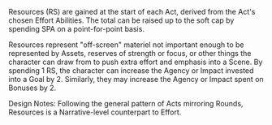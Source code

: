 Resources (RS) are gained at the start of each Act, derived from the Act's chosen Effort Abilities. The total can be raised up to the soft cap by spending SPA on a point-for-point basis.

Resources represent "off-screen" materiel not important enough to be represented by Assets, reserves of strength or focus, or other things the character can draw from to push extra effort and emphasis into a Scene.
By spending 1 RS, the character can increase the Agency or Impact invested into a Goal by 2.
Similarly, they may increase the Agency or Impact spent on Bonuses by 2.

Design Notes:
Following the general pattern of Acts mirroring Rounds, Resources is a Narrative-level counterpart to Effort.